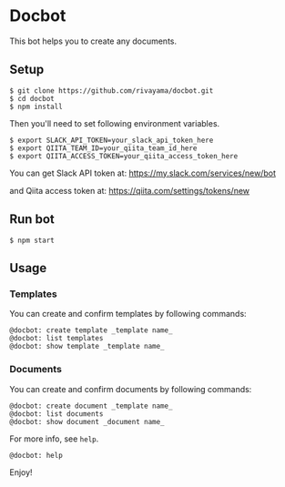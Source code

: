 # Docbot

This bot helps you to create any documents.

## Setup

	$ git clone https://github.com/rivayama/docbot.git
	$ cd docbot
	$ npm install

Then you'll need to set following environment variables.

	$ export SLACK_API_TOKEN=your_slack_api_token_here
	$ export QIITA_TEAM_ID=your_qiita_team_id_here
	$ export QIITA_ACCESS_TOKEN=your_qiita_access_token_here

You can get Slack API token at: https://my.slack.com/services/new/bot

and Qiita access token at: https://qiita.com/settings/tokens/new

## Run bot

	$ npm start

## Usage

### Templates

You can create and confirm templates by following commands:

	@docbot: create template _template name_
	@docbot: list templates
	@docbot: show template _template name_

### Documents

You can create and confirm documents by following commands:

	@docbot: create document _template name_
	@docbot: list documents
	@docbot: show document _document name_

For more info, see `help`.

	@docbot: help

Enjoy!

